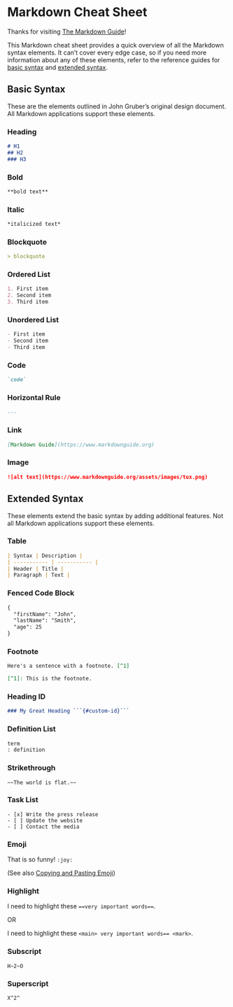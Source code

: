 # Markdown Cheat Sheet

Thanks for visiting [The Markdown Guide](https://www.markdownguide.org)!

This Markdown cheat sheet provides a quick overview of all the Markdown syntax elements. It can’t cover every edge case, so if you need more information about any of these elements, refer to the reference guides for [basic syntax](https://www.markdownguide.org/basic-syntax) and [extended syntax](https://www.markdownguide.org/extended-syntax).

## Basic Syntax

These are the elements outlined in John Gruber’s original design document. All Markdown applications support these elements.

### Heading

```md
# H1
## H2
### H3
```

### Bold

```md
**bold text**
```

### Italic

```md
*italicized text*
```

### Blockquote

```md
> blockquote
```

### Ordered List

```md
1. First item
2. Second item
3. Third item
```

### Unordered List

```md
- First item
- Second item
- Third item
```

### Code

``` md
`code`
```

### Horizontal Rule

```md
---
```

### Link

```md
[Markdown Guide](https://www.markdownguide.org)
```

### Image

```md
![alt text](https://www.markdownguide.org/assets/images/tux.png)
```

## Extended Syntax

These elements extend the basic syntax by adding additional features. Not all Markdown applications support these elements.

### Table

```md
| Syntax | Description |
| ----------- | ----------- |
| Header | Title |
| Paragraph | Text |
```

### Fenced Code Block

```md
{
  "firstName": "John",
  "lastName": "Smith",
  "age": 25
}
```

### Footnote

```md
Here's a sentence with a footnote. [^1]

[^1]: This is the footnote.
```

### Heading ID

```md
### My Great Heading ```{#custom-id}```
```

### Definition List

```md
term
: definition
```

### Strikethrough

```
~~The world is flat.~~
```


### Task List

```
- [x] Write the press release
- [ ] Update the website
- [ ] Contact the media
```

### Emoji

That is so funny! ```:joy:```

(See also [Copying and Pasting Emoji](https://www.markdownguide.org/extended-syntax/#copying-and-pasting-emoji))

### Highlight

I need to highlight these ``` ==very important words== ```.

OR

I need to highlight these ``` <main> very important words== <mark> ```.

### Subscript

```
H~2~O
```

### Superscript

```
X^2^
```